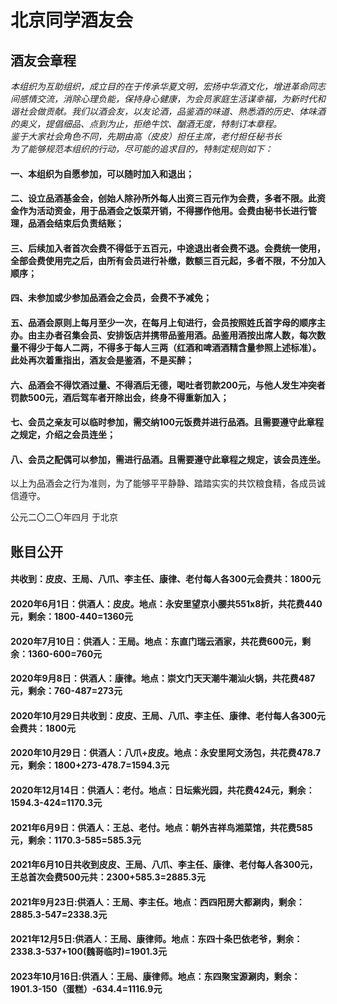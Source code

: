 # 北京同学酒友会

## 酒友会章程  
*本组织为互助组织，成立目的在于传承华夏文明，宏扬中华酒文化，增进革命同志间感情交流，消除心理负能，保持身心健康，为会员家庭生活谋幸福，为新时代和谐社会做贡献。我们以酒会友，以友论酒，品鉴酒的味道、熟悉酒的历史、体味酒的奥义，提倡细品、点到为止，拒绝牛饮、酗酒无度，特制订本章程。  
鉴于大家社会角色不同，先期由高（皮皮）担任主席，老付担任秘书长  
为了能够规范本组织的行动，尽可能的追求目的，特制定规则如下：*
#### 一、本组织为自愿参加，可以随时加入和退出；
#### 二、设立品酒基金会，创始人除孙所外每人出资三百元作为会费，多者不限。此资金作为活动资金，用于品酒会之饭菜开销，不得挪作他用。会费由秘书长进行管理，品酒会结束后负责结账；
#### 三、后续加入者首次会费不得低于五百元，中途退出者会费不退。会费统一使用，全部会费使用完之后，由所有会员进行补缴，数额三百元起，多者不限，不分加入顺序；
#### 四、未参加或少参加品酒会之会员，会费不予减免；
#### 五、品酒会原则上每月至少一次，在每月上旬进行，会员按照姓氏首字母的顺序主办。由主办者召集会员、安排饭店并携带品鉴用酒。品鉴用酒按出席人数，每次数量不得少于每人二两，不得多于每人三两（红酒和啤酒酒精含量参照上述标准）。此处再次着重指出，酒友会是鉴酒，不是买醉；
#### 六、品酒会不得饮酒过量、不得酒后无德，喝吐者罚款200元，与他人发生冲突者罚款500元，酒后驾车者开除出会，终身不得重新加入；
#### 七、会员之亲友可以临时参加，需交纳100元饭费并进行品酒。且需要遵守此章程之规定，介绍之会员连坐；
#### 八、会员之配偶可以参加，需进行品酒。且需要遵守此章程之规定，该会员连坐。  
以上为品酒会之行为准则，为了能够平平静静、踏踏实实的共饮粮食精，各成员诚信遵守。

公元二〇二〇年四月
于北京

## 账目公开
#### 共收到：皮皮、王局、八爪、李主任、康律、老付每人各300元会费共：1800元
#### 2020年6月1日：供酒人：皮皮。地点：永安里望京小腰共551x8折，共花费440元，剩余：1800-440=1360元
#### 2020年7月10日：供酒人：王局。地点：东直门瑞云酒家，共花费600元，剩余：1360-600=760元
#### 2020年9月8日：供酒人：康律。地点：崇文门天天潮牛潮汕火锅，共花费487元，剩余：760-487=273元

#### 2020年10月29日共收到：皮皮、王局、八爪、李主任、康律、老付每人各300元会费共：1800元
#### 2020年10月29日：供酒人：八爪+皮皮。地点：永安里阿文汤包，共花费478.7元，剩余：1800+273-478.7=1594.3元
#### 2020年12月14日：供酒人：老付。地点：日坛紫光园，共花费424元，剩余：1594.3-424=1170.3元

#### 2021年6月9日：供酒人：王总、老付。地点：朝外吉祥鸟湘菜馆，共花费585元，剩余：1170.3-585=585.3元
#### 2021年6月10日共收到皮皮、王局、八爪、李主任、康律、老付每人各300元，王总首次会费500元共：2300+585.3=2885.3元

#### 2021年9月23日:供酒人：王局、李主任。地点：西四阳房大都涮肉，剩余：2885.3-547=2338.3元
#### 2021年12月5日:供酒人：王局、康律师。地点：东四十条巴依老爷，剩余：2338.3-537+100(魏哥临时)=1901.3元
#### 2023年10月16日:供酒人：王局、康律师。地点：东四聚宝源涮肉，剩余：1901.3-150（蛋糕）-634.4=1116.9元
